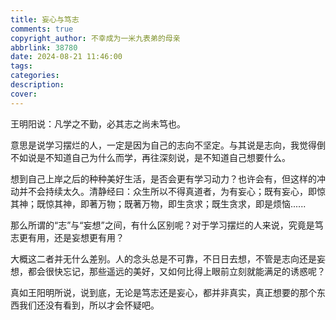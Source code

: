 ```yaml
---
title: 妄心与笃志
comments: true
copyright_author: 不幸成为一米九表弟的母亲
abbrlink: 38780
date: 2024-08-21 11:46:00
tags:
categories:
description:
cover:
---
```

王明阳说：凡学之不勤，必其志之尚未笃也。



意思是说学习摆烂的人，一定是因为自己的志向不坚定。与其说是志向，我觉得倒不如说是不知道自己为什么而学，再往深刻说，是不知道自己想要什么。



想到自己上岸之后的种种美好生活，是否会更有学习动力？也许会有，但这样的冲动并不会持续太久。清静经曰：众生所以不得真道者，为有妄心；既有妄心，即惊其神；既惊其神，即著万物；既著万物，即生贪求；既生贪求，即是烦恼......



那么所谓的“志”与“妄想”之间，有什么区别呢？对于学习摆烂的人来说，究竟是笃志更有用，还是妄想更有用？



大概这二者并无什么差别。人的念头总是不可靠，不日日去想，不管是志向还是妄想，都会很快忘记，那些遥远的美好，又如何比得上眼前立刻就能满足的诱惑呢？



真如王阳明所说，说到底，无论是笃志还是妄心，都并非真实，真正想要的那个东西我们还没有看到，所以才会怀疑吧。
